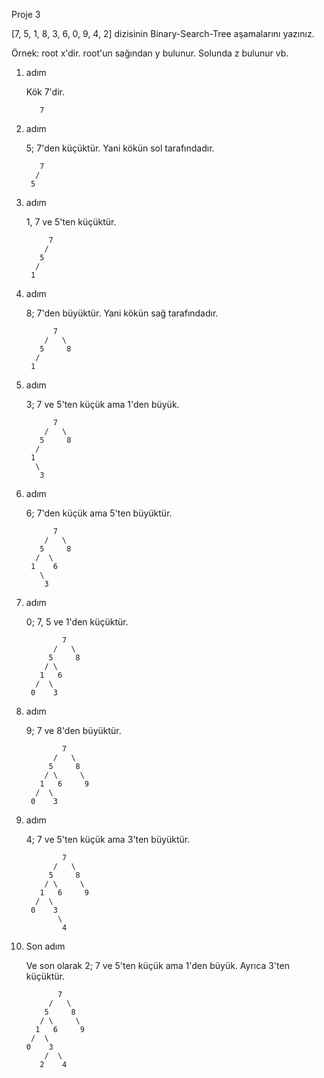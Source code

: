 Proje 3

[7, 5, 1, 8, 3, 6, 0, 9, 4, 2] dizisinin Binary-Search-Tree aşamalarını yazınız.

Örnek: root x'dir. root'un sağından y bulunur. Solunda z bulunur vb.

1. adım

     Kök 7'dir.

          7

2. adım

     5; 7'den küçüktür. Yani kökün sol tarafındadır.

          7
         /   
        5     

3. adım

     1, 7 ve 5'ten küçüktür.

            7
           /   
          5     
         /      
        1        

4. adım

     8; 7'den büyüktür. Yani kökün sağ tarafındadır.

             7
           /   \
          5     8
         /      
        1    

5. adım

     3; 7 ve 5'ten küçük ama 1'den büyük.

             7
           /   \
          5     8
         /      
        1  
         \
          3

6. adım

     6; 7'den küçük ama 5'ten büyüktür.

             7
           /   \
          5     8
         /  \    
        1    6
          \
           3

7. adım

     0; 7, 5 ve 1'den küçüktür.

               7
             /   \
            5     8
           / \     
          1   6       
         /  \ 
        0    3

8. adım

     9; 7 ve 8'den büyüktür.

               7
             /   \
            5     8
           / \     \
          1   6     9  
         /  \
        0    3

9. adım

     4; 7 ve 5'ten küçük ama 3'ten büyüktür.

               7
             /   \
            5     8
           / \     \
          1   6     9  
         /  \
        0    3
              \
               4

10. Son adım

     Ve son olarak 2; 7 ve 5'ten küçük ama 1'den büyük. Ayrıca 3'ten küçüktür.

               7
             /   \
            5     8
           / \     \
          1   6     9  
         /  \
        0    3
            /  \
           2    4
